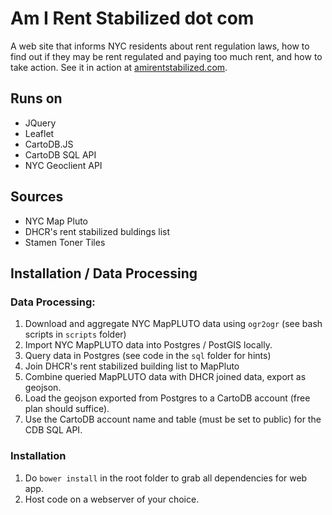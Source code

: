 Am I Rent Stabilized dot com
============================

A web site that informs NYC residents about rent regulation laws, how to find out if they may be rent regulated and paying too much rent, and how to take action. See it in action at [amirentstabilized.com](http://amirentstabilized.com/).

## Runs on
- JQuery
- Leaflet
- CartoDB.JS
- CartoDB SQL API
- NYC Geoclient API

## Sources
- NYC Map Pluto
- DHCR's rent stabilized buldings list
- Stamen Toner Tiles

## Installation / Data Processing
### Data Processing:
1. Download and aggregate NYC MapPLUTO data using `ogr2ogr` (see bash scripts in `scripts` folder)
1. Import NYC MapPLUTO data into Postgres / PostGIS locally.
2. Query data in Postgres (see code in the `sql` folder for hints)
3. Join DHCR's rent stabilized building list to MapPluto
4. Combine queried MapPLUTO data with DHCR joined data, export as geojson.
2. Load the geojson exported from Postgres to a CartoDB account (free plan should suffice).
3. Use the CartoDB account name and table (must be set to public) for the CDB SQL API.

### Installation
1. Do `bower install` in the root folder to grab all dependencies for web app.  
2. Host code on a webserver of your choice.

